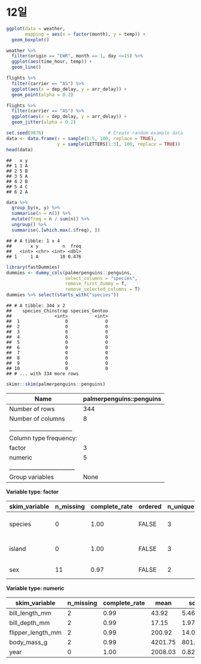 # 12일

```r
ggplot(data = weather,
       mapping = aes(x = factor(month), y = temp)) +
  geom_boxplot()
```

```r
weather %>% 
  filter(origin == "EWR", month == 1, day <=15) %>% 
  ggplot(aes(time_hour, temp)) +
  geom_line()
```

```r
flights %>% 
  filter(carrier == "AS") %>% 
  ggplot(aes(x = dep_delay, y = arr_delay)) +
  geom_point(alpha = 0.2)
```

```r
flights %>% 
  filter(carrier == "AS") %>% 
  ggplot(aes(x = dep_delay, y = arr_delay)) +
  geom_jitter(alpha = 0.2)
```

```r
set.seed(9876)                        # Create random example data
data <- data.frame(x = sample(1:5, 100, replace = TRUE),
                   y = sample(LETTERS[1:3], 100, replace = TRUE))
head(data)
```

```
##   x y
## 1 1 A
## 2 5 B
## 3 5 A
## 4 2 B
## 5 4 C
## 6 2 A
```

```r
data %>% 
  group_by(x, y) %>% 
  summarise(n = n()) %>% 
  mutate(freq = n / sum(n)) %>% 
  ungroup() %>% 
  summarise(.[which.max(.$freq), ])
```

```
## # A tibble: 1 x 4
##       x y         n  freq
##   <int> <chr> <int> <dbl>
## 1     1 A        10 0.476
```

```r
library(fastDummies)
dummies <- dummy_cols(palmerpenguins::penguins, 
                      select_columns = "species",
                      remove_first_dummy = T,
                      remove_selected_columns = T)
dummies %>% select(starts_with("species"))
```

```
## # A tibble: 344 x 2
##    species_Chinstrap species_Gentoo
##                <int>          <int>
##  1                 0              0
##  2                 0              0
##  3                 0              0
##  4                 0              0
##  5                 0              0
##  6                 0              0
##  7                 0              0
##  8                 0              0
##  9                 0              0
## 10                 0              0
## # ... with 334 more rows
```

```r
skimr::skim(palmerpenguins::penguins)
```

| Name                                             | palmerpenguins::penguins |
| ------------------------------------------------ | ------------------------ |
| Number of rows                                   | 344                      |
| Number of columns                                | 8                        |
| \_\_\_\_\_\_\_\_\_\_\_\_\_\_\_\_\_\_\_\_\_\_\_   |                          |
| Column type frequency:                           |                          |
| factor                                           | 3                        |
| numeric                                          | 5                        |
| \_\_\_\_\_\_\_\_\_\_\_\_\_\_\_\_\_\_\_\_\_\_\_\_ |                          |
| Group variables                                  | None                     |

**Variable type: factor**

| skim\_variable | n\_missing | complete\_rate | ordered | n\_unique | top\_counts                 |
| -------------- | ---------- | -------------- | ------- | --------- | --------------------------- |
| species        | 0          | 1.00           | FALSE   | 3         | Ade: 152, Gen: 124, Chi: 68 |
| island         | 0          | 1.00           | FALSE   | 3         | Bis: 168, Dre: 124, Tor: 52 |
| sex            | 11         | 0.97           | FALSE   | 2         | mal: 168, fem: 165          |

**Variable type: numeric**

| skim\_variable      | n\_missing | complete\_rate | mean    | sd     | p0     | p25     | p50     | p75    | p100   | hist  |
| ------------------- | ---------- | -------------- | ------- | ------ | ------ | ------- | ------- | ------ | ------ | ----- |
| bill\_length\_mm    | 2          | 0.99           | 43.92   | 5.46   | 32.1   | 39.23   | 44.45   | 48.5   | 59.6   | ▃▇▇▆▁ |
| bill\_depth\_mm     | 2          | 0.99           | 17.15   | 1.97   | 13.1   | 15.60   | 17.30   | 18.7   | 21.5   | ▅▅▇▇▂ |
| flipper\_length\_mm | 2          | 0.99           | 200.92  | 14.06  | 172.0  | 190.00  | 197.00  | 213.0  | 231.0  | ▂▇▃▅▂ |
| body\_mass\_g       | 2          | 0.99           | 4201.75 | 801.95 | 2700.0 | 3550.00 | 4050.00 | 4750.0 | 6300.0 | ▃▇▆▃▂ |
| year                | 0          | 1.00           | 2008.03 | 0.82   | 2007.0 | 2007.00 | 2008.00 | 2009.0 | 2009.0 | ▇▁▇▁▇ |
